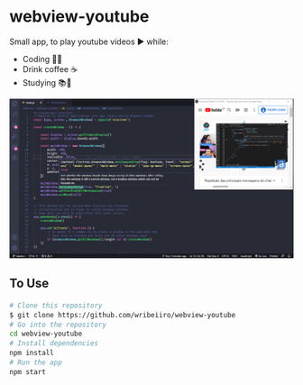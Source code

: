 # webview-youtube 

Small app, to play youtube videos ▶️ while:  
- Coding 👨‍💻 
- Drink coffee ☕
- Studying 📚👨‍

![View this](screenshot.png)

## To Use

```bash
# Clone this repository
$ git clone https://github.com/wribeiiro/webview-youtube
# Go into the repository
cd webview-youtube
# Install dependencies
npm install
# Run the app
npm start
```